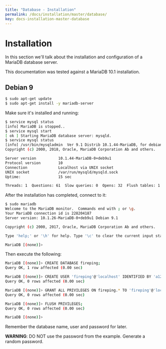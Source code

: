 ```yaml
---
title: "Database - Installation"
permalink: /docs/installation/master/database/
key: docs-installation-master-database
---
```


# Installation

In this section we'll talk about the installation and configuration of a MariaDB database server.

This documentation was tested against a MariaDB 10.1 installation.

## Debian 9

```bash
$ sudo apt-get update
$ sudo apt-get install -y mariadb-server
``` 

Make sure it's installed and running:

```bash
$ service mysql status
[info] MariaDB is stopped..
$ service mysql start
[ ok ] Starting MariaDB database server: mysqld.
$ service mysql status
[info] /usr/bin/mysqladmin  Ver 9.1 Distrib 10.1.44-MariaDB, for debian-linux-gnu on x86_64
Copyright (c) 2000, 2018, Oracle, MariaDB Corporation Ab and others.

Server version          10.1.44-MariaDB-0+deb9u1
Protocol version        10
Connection              Localhost via UNIX socket
UNIX socket             /var/run/mysqld/mysqld.sock
Uptime:                 15 sec

Threads: 1  Questions: 61  Slow queries: 0  Opens: 32  Flush tables: 1  Open tables: 26  Queries per second avg: 4.066.
```

After the installation has completed, connect to it:

```bash
$ sudo mariadb
Welcome to the MariaDB monitor.  Commands end with ; or \g.
Your MariaDB connection id is 228204187
Server version: 10.1.26-MariaDB-0+deb9u1 Debian 9.1

Copyright (c) 2000, 2017, Oracle, MariaDB Corporation Ab and others.

Type 'help;' or '\h' for help. Type '\c' to clear the current input statement.

MariaDB [(none)]> 
```

Then execute the following:

```bash
MariaDB [(none)]> CREATE DATABASE fireping;
Query OK, 1 row affected (0.00 sec)

MariaDB [(none)]> CREATE USER 'fireping'@'localhost' IDENTIFIED BY 'a12dd17b75817cefc00fa8d3016cdc066cfb9134';
Query OK, 0 rows affected (0.00 sec)

MariaDB [(none)]> GRANT ALL PRIVILEGES ON fireping.* TO 'fireping'@'localhost';
Query OK, 0 rows affected (0.00 sec)

MariaDB [(none)]> FLUSH PRIVILEGES;
Query OK, 0 rows affected (0.00 sec)

MariaDB [(none)]>
```

Remember the database name, user and password for later.

**WARNING**: DO NOT use the password from the example. Generate a random password.
